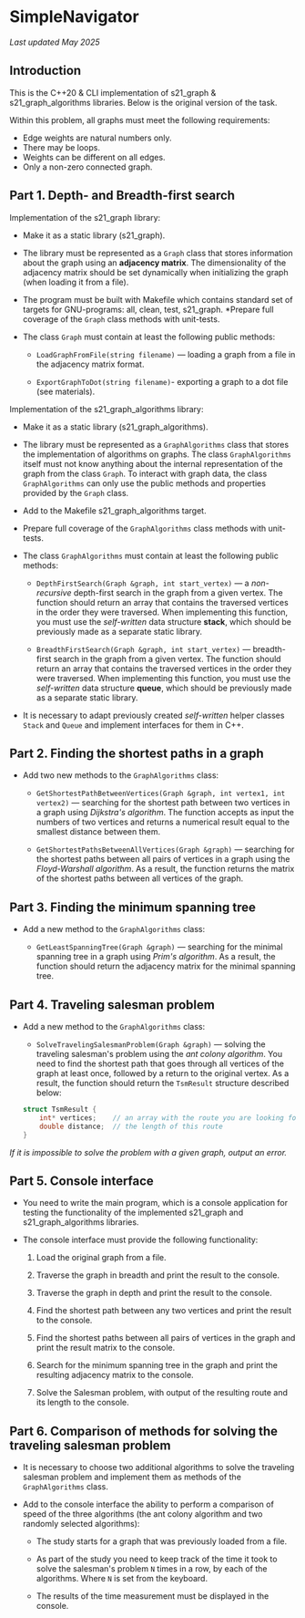 # SimpleNavigator
_Last updated May 2025_

## Introduction

This is the C++20 & CLI implementation of s21_graph & s21_graph_algorithms libraries. Below is the original version of the task.

Within this problem, all graphs must meet the following requirements:
- Edge weights are natural numbers only.
- There may be loops.
- Weights can be different on all edges.
- Only a non-zero connected graph.

## Part 1. Depth- and Breadth-first search 

Implementation of the s21_graph library:

* Make it as a static library (s21_graph).
  
* The library must be represented as a `Graph` class that stores information about the graph using an **adjacency matrix**. The dimensionality of the adjacency matrix should be set dynamically when initializing the graph (when loading it from a file).
* The program must be built with Makefile which contains standard set of targets for GNU-programs: all, clean, test, s21_graph.
*Prepare full coverage of the `Graph` class methods with unit-tests.
* The class `Graph` must contain at least the following public methods:
    + `LoadGraphFromFile(string filename)` — loading a graph from a file in the adjacency matrix format.

    + `ExportGraphToDot(string filename)`- exporting a graph to a dot file (see materials).

Implementation of the s21_graph_algorithms library:

* Make it as a static library (s21_graph_algorithms).

* The library must be represented as a ` GraphAlgorithms ` class that stores the implementation of algorithms on graphs. The class `GraphAlgorithms` itself must not know anything about the internal representation of the graph from the class `Graph`. To interact with graph data, the class `GraphAlgorithms` can only use the public methods and properties provided by the `Graph` class. 
* Add to the Makefile s21_graph_algorithms target. 
* Prepare full coverage of the `GraphAlgorithms` class methods with unit-tests.
* The class ` GraphAlgorithms ` must contain at least the following public methods:
    + `DepthFirstSearch(Graph &graph, int start_vertex)` — a *non-recursive* depth-first search in the graph from a given vertex. The function should return an array that contains the traversed vertices in the order they were traversed. When implementing this function, you must use the *self-written* data structure **stack**, which should be previously made as a separate static library.
  
    + `BreadthFirstSearch(Graph &graph, int start_vertex)` — breadth-first search in the graph from a given vertex. The function should return an array that contains the traversed vertices in the order they were traversed. When implementing this function, you must use the *self-written* data structure **queue**, which should be previously made as a separate static library.
* It is necessary to adapt previously created *self-written* helper classes `Stack` and `Queue` and implement interfaces for them in C++.

## Part 2. Finding the shortest paths in a graph

* Add two new methods to the `GraphAlgorithms` class:
  
    + `GetShortestPathBetweenVertices(Graph &graph, int vertex1, int vertex2)` — searching for the shortest path between two vertices in a graph using *Dijkstra's algorithm*. The function accepts as input the numbers of two vertices and returns a numerical result equal to the smallest distance between them.
  
    + `GetShortestPathsBetweenAllVertices(Graph &graph)` — searching for the shortest paths between all pairs of vertices in a graph using the *Floyd-Warshall algorithm*. As a result, the function returns the matrix of the shortest paths between all vertices of the graph.

## Part 3. Finding the minimum spanning tree

* Add a new method to the `GraphAlgorithms` class:
  
    + `GetLeastSpanningTree(Graph &graph)` — searching for the minimal spanning tree in a graph using *Prim's algorithm*. As a result, the function should return the adjacency matrix for the minimal spanning tree.

## Part 4. Traveling salesman problem

* Add a new method to the `GraphAlgorithms` class:
  
    + `SolveTravelingSalesmanProblem(Graph &graph)` — solving the traveling salesman's problem using the *ant colony algorithm*.
You need to find the shortest path that goes through all vertices of the graph at least once, followed by a return to the original vertex. As a result, the function should return the `TsmResult` structure described below:
    ```cpp
    struct TsmResult {
        int* vertices;    // an array with the route you are looking for (with the vertex traverse order). Instead of int* you can use std::vector<int>
        double distance;  // the length of this route
    }
    ``` 

*If it is impossible to solve the problem with a given graph, output an error.*

## Part 5. Console interface

* You need to write the main program, which is a console application for testing the functionality of the implemented s21_graph and s21_graph_algorithms libraries.
   
* The console interface must provide the following functionality:
    1. Load the original graph from a file.
   
    2. Traverse the graph in breadth and print the result to the console.   
    3. Traverse the graph in depth and print the result to the console.
    4. Find the shortest path between any two vertices and print the result to the console.
    5. Find the shortest paths between all pairs of vertices in the graph and print the result matrix to the console.
    6. Search for the minimum spanning tree in the graph and print the resulting adjacency matrix to the console.
    7. Solve the Salesman problem, with output of the resulting route and its length to the console.

## Part 6. Comparison of methods for solving the traveling salesman problem

* It is necessary to choose two additional algorithms to solve the traveling salesman problem and implement them as methods of the `GraphAlgorithms` class.
  
* Add to the console interface the ability to perform a comparison of  speed of the three algorithms (the ant colony algorithm and two randomly selected algorithms):
    + The study starts for a graph that was previously loaded from a file.
  
    + As part of the study you need to keep track of the time it took to solve the salesman's problem `N` times in a row, by each of the algorithms. Where `N` is set from the keyboard.
    + The results of the time measurement must be displayed in the console.

